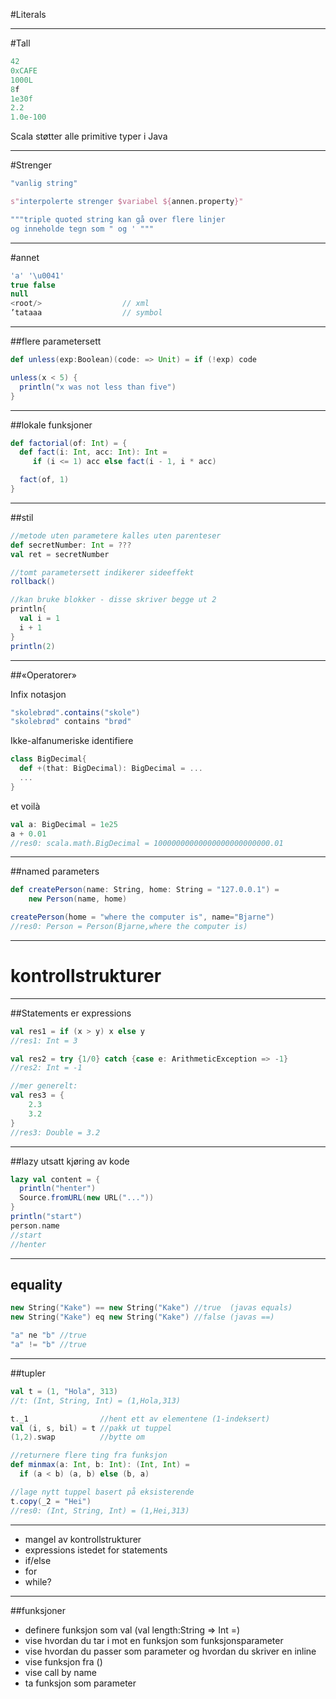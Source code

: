 #Literals

---

#Tall
```scala
42
0xCAFE
1000L
8f
1e30f
2.2
1.0e-100
```
<aside class='notes'>
    Scala støtter alle primitive typer i Java
</aside>

---

#Strenger

```scala
"vanlig string"

s"interpolerte strenger $variabel ${annen.property}"

"""triple quoted string kan gå over flere linjer
og inneholde tegn som " og ' """
```

---

#annet
```scala
'a' '\u0041'
true false
null
<root/>                  // xml
’tataaa                  // symbol
```

---

##flere parametersett

```scala
def unless(exp:Boolean)(code: => Unit) = if (!exp) code

unless(x < 5) {
  println("x was not less than five")
}
```

---

##lokale funksjoner
```scala
def factorial(of: Int) = {
  def fact(i: Int, acc: Int): Int =
     if (i <= 1) acc else fact(i - 1, i * acc)

  fact(of, 1)
}
```

---

##stil
```scala
//metode uten parametere kalles uten parenteser
def secretNumber: Int = ???
val ret = secretNumber

//tomt parametersett indikerer sideeffekt
rollback()

//kan bruke blokker - disse skriver begge ut 2
println{
  val i = 1
  i + 1
}
println(2)
```

---

##«Operatorer»

Infix notasjon
```scala
"skolebrød".contains("skole")
"skolebrød" contains "brød"
```

Ikke-alfanumeriske identifiere
```scala
class BigDecimal{
  def +(that: BigDecimal): BigDecimal = ...
  ...
}
```

et voilà
```scala
val a: BigDecimal = 1e25
a + 0.01
//res0: scala.math.BigDecimal = 10000000000000000000000000.01
```

---

##named parameters
```scala
def createPerson(name: String, home: String = "127.0.0.1") =
    new Person(name, home)

createPerson(home = "where the computer is", name="Bjarne")
//res0: Person = Person(Bjarne,where the computer is)
```

---

# kontrollstrukturer

---

##Statements er expressions
```scala
val res1 = if (x > y) x else y
//res1: Int = 3

val res2 = try {1/0} catch {case e: ArithmeticException => -1}
//res2: Int = -1

//mer generelt:
val res3 = {
    2.3
    3.2
}
//res3: Double = 3.2
```

---

##lazy
utsatt kjøring av kode
```scala
lazy val content = {
  println("henter")
  Source.fromURL(new URL("..."))
}
println("start")
person.name
//start
//henter
```

---

## equality
```scala
new String("Kake") == new String("Kake") //true  (javas equals)
new String("Kake") eq new String("Kake") //false (javas ==)

"a" ne "b" //true
"a" != "b" //true
```

---

##tupler
```scala
val t = (1, "Hola", 313)
//t: (Int, String, Int) = (1,Hola,313)

t._1                //hent ett av elementene (1-indeksert)
val (i, s, bil) = t //pakk ut tuppel
(1,2).swap          //bytte om

//returnere flere ting fra funksjon
def minmax(a: Int, b: Int): (Int, Int) =
  if (a < b) (a, b) else (b, a)

//lage nytt tuppel basert på eksisterende
t.copy(_2 = "Hei")
//res0: (Int, String, Int) = (1,Hei,313)
```

---

- mangel av kontrollstrukturer
- expressions istedet for statements
- if/else
- for
- while?

---

##funksjoner
- definere funksjon som val (val length:String => Int =)
- vise hvordan du tar i mot en funksjon som funksjonsparameter
- vise hvordan du passer som parameter og hvordan du skriver en inline
- vise funksjon fra ()
- vise call by name
- ta funksjon som parameter